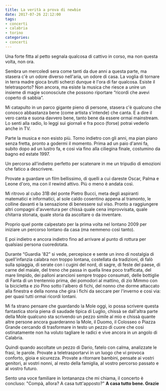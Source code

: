 ```yaml
---
title: La verità a prova di newbie
date: 2017-07-26 22:12:00
tags:
- concerti
- calabria
- torino
categories:
- concerti
---
```


Una forte fitta al petto segnala qualcosa di cattivo in corso, ma non questa volta, non ora.

Sembra un mercoledì sera come tanti da due anni a questa parte, ma stasera c'è un odore diverso nell'aria, un odore di casa. La voglia di tornare in terra madre gioca brutti scherzi dunque è l'ora di far qualcosa.
Esiste il teletrasporto? Non ancora, ma esiste la musica che riesce a unire un insieme di magie sconosciute che possono riportare “ricordi che avevi coperto di sabbia”.

Mi catapulto in un parco gigante pieno di persone, stasera c'è qualcuno che conosco abbastanza bene (come artista s'intende) che canta.
E a dire il vero canta e suona davvero bene, tanto bene da essere ormai mainstream. Lo senti alla radio, lo leggi sui giornali e fra poco (forse) potrai vederlo anche in TV.

Parte la musica e non esisto più. Torno indietro con gli anni, ma pian piano senza fretta, pronto a godermi il momento.
Prima ad un paio d'anni fa, subito dopo ad un lustro fa, e cosi via fino alla ciliegina finale, costumino da bagno ed estate 1997.

Un percorso all'indietro perfetto per scatenare in me un tripudio di emozioni che fatico a descrivere.

Provate a guardare un film bellissimo, di quelli a cui dareste Oscar, Palma e Leone d'oro, ma con il rewind attivo. Più o meno è andata così.

Mi ritrovo al cubo 31B del ponte Pietro Bucci, meta degli aspiranti matematici e informatici, al sole caldo cosentino appena al tramonto, le colline davanti e la sensazione di benessere sul viso. Pronto a raggiungere altri compagni d'avventura per chissà quale cena improvvisata, quale chitarra stonata, quale storia da ascoltare o da inventare.

Proprio quel ponte calpestato per la prima volta nel lontano 2009 per iniziare un percorso lontano da casa (ma nemmeno così tanto).

E poi indietro e ancora indietro fino ad arrivare al punto di rottura per qualsiasi persona cuoredotata.

Durante “Guardia '82” si vede, percepisce e sente un inno di nostalgia di quell'infanzia calabra non troppo lontana, costellata da tradizioni, di falò sulla spiaggia, di serate con i cugini del nord, di sagre, di feste del paese, di carne del maiale, del treno che passa in quella linea poco trafficata, del mare limpido, dei palloni arancioni sempre troppo consumati, delle bottiglie di Fanta di un trentennio prima, dei pomodori al mattino, di zio Mimmo con la bicicletta e zio Pino sotto l'albero di fichi, del nonno che dorme attaccato alla finestra e della nonna che gira i fichi da seccare per l'inverno e cosi via: per quasi tutti ormai ricordi lontani.

Mi fa strano pensare che guardando la Mole oggi, io possa scrivere questa fantastica storia piena di saudade tipica di Luglio, chissà se dall'altra parte della Mole qualcuno sta scrivendo un pezzo simile al mio e chissà quante altre persone ancora guarderanno la Mole, il Duomo, il Colosseo o Piazza Grande cercando di trasformare in testo un pezzo di cuore che cosi ostinatamente non ha voluto tagliare le radici e vive ancora in un angolo di Calabria.

Quindi quando ascoltate un pezzo di Dario, fatelo con calma, analizzate le frasi, le parole.
Provate a teletrasportarvi in un luogo che vi provoca conforto, gioia e sicurezza.
Provate a ritornare bambini, pensate ai vostri genitori, ai vostri nonni, al resto della famiglia, al vostro percorso passato e al vostro futuro.

Sento una voce familiare in lontananza che mi chiama, il concerto è concluso: "Compà, allora? A casa tutt'apposto?" **A casa tutto bene. Grazie**